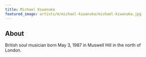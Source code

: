 ```yaml
---
title: Michael Kiwanuka
featured_image: artists/m/michael-kiwanuka/michael-kiwanuka.jpg
---
```

## About

British soul musician born May 3, 1987 in Muswell Hill in the north of London.



